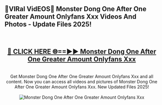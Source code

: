 <h2>🔴VIRal VidEOS🔴 Monster Dong One After One Greater Amount Onlyfans Xxx Videos And Photos - Update Files 2025!</h2>
<br>
<div align="center">
<h2><a href="https://virallinks.top/odZfE0" rel="nofollow">🔴 CLICK HERE 🌐==►► Monster Dong One After One Greater Amount Onlyfans Xxx</a></h2>
<br>
Get Monster Dong One After One Greater Amount Onlyfans Xxx and all content. Now you can access all videos and pictures of Monster Dong One After One Greater Amount Onlyfans Xxx. New Updated Files 2025!
<br>
<br>
<a href="https://virallinks.top/odZfE0" rel="nofollow" data-target="animated-image.originalLink"><img src="https://i.imgur.com/dJHk4Zq.gif)" alt="Monster Dong One After One Greater Amount Onlyfans Xxx" style="max-width: 100%; display: inline-block;" data-target="animated-image.originalImage"></a>
</div>
<br>
